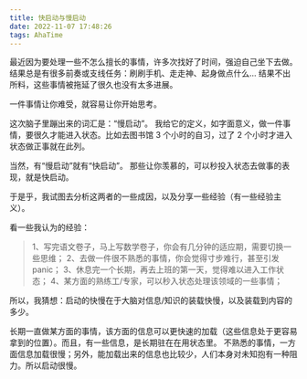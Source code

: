 ```yaml
---
title: 快启动与慢启动
date: 2022-11-07 17:48:26
tags: AhaTime
---
```


最近因为要处理一些不怎么擅长的事情，许多次找好了时间，强迫自己坐下去做。结果总是有很多前奏或支线任务：刷刷手机、走走神、起身做点什么...
结果不出所料，这些事情被拖延了很久也没有太多进展。

一件事情让你难受，就容易让你开始思考。

这次脑子里蹦出来的词汇是：“慢启动”。
我给它的定义，如字面意义，做一件事情，要很久才能进入状态。比如去图书馆 3 个小时的自习，过了 2 个小时才进入状态做正事就在此列。

当然，有“慢启动”就有“快启动”。
那些让你羡慕的，可以秒投入状态去做事的表现，就是快启动。

于是乎，我试图去分析这两者的一些成因，以及分享一些经验（有一些经验主义）。

看一些我认为的经验：

> 1、写完语文卷子，马上写数学卷子，你会有几分钟的适应期，需要切换一些思维；
> 2、去做一件很不熟悉的事情，你会觉得寸步难行，甚至引发 panic；
> 3、休息完一个长期，再去上班的第一天，觉得难以进入工作状态；
> 4、某方面的熟练工/专家，可以秒入状态处理该领域的一些事情；

所以，我猜想：启动的快慢在于大脑对信息/知识的装载快慢，以及装载到内容的多少。

长期一直做某方面的事情，该方面的信息可以更快速的加载（这些信息处于更容易拿到的位置）。而且，有一些信息，是长期驻在在用状态里。
不熟悉的事情，一方面信息加载很慢；另外，能加载出来的信息也比较少，人们本身对未知抱有一种阻力。所以启动很慢。
